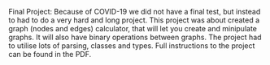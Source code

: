 Final Project:
Because of COVID-19 we did not have a final test, but instead to had to do a very hard and long project.
This project was about created a graph (nodes and edges) calculator, that will let you create and minipulate graphs.
It will also have binary operations between graphs.
The project had to utilise lots of parsing, classes and types.
Full instructions to the project can be found in the PDF.
